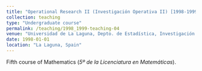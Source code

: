 ```yaml
---
title: "Operational Research II (Investigación Operativa II) [1998-1999]"
collection: teaching
type: "Undergraduate course"
permalink: /teaching/1998_1999-teaching-04
venue: "Universidad de La Laguna, Depto. de Estadística, Investigación Operativa y Computación"
date: 1998-01-01
location: "La Laguna, Spain"
---
```

Fifth course of Mathematics (_5º de la Licenciatura en Matemáticas_).